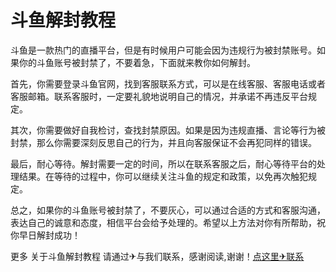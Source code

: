 # 斗鱼解封教程

斗鱼是一款热门的直播平台，但是有时候用户可能会因为违规行为被封禁账号。如果你的斗鱼账号被封禁了，不要着急，下面就来教你如何解封。

首先，你需要登录斗鱼官网，找到客服联系方式，可以是在线客服、客服电话或者客服邮箱。联系客服时，一定要礼貌地说明自己的情况，并承诺不再违反平台规定。

其次，你需要做好自我检讨，查找封禁原因。如果是因为违规直播、言论等行为被封禁，那么你需要深刻反思自己的行为，并且向客服保证不会再犯同样的错误。

最后，耐心等待。解封需要一定的时间，所以在联系客服之后，耐心等待平台的处理结果。在等待的过程中，你可以继续关注斗鱼的规定和政策，以免再次触犯规定。

总之，如果你的斗鱼账号被封禁了，不要灰心，可以通过合适的方式和客服沟通，表达自己的诚意和态度，相信平台会给予处理的。希望以上方法对你有所帮助，祝你早日解封成功！

更多 关于斗鱼解封教程 请通过✈与我们联系，感谢阅读,谢谢！[点这里✈联系](https://abc.k02.cc)